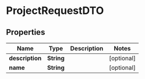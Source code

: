 

# ProjectRequestDTO


## Properties

Name | Type | Description | Notes
------------ | ------------- | ------------- | -------------
**description** | **String** |  |  [optional]
**name** | **String** |  |  [optional]



